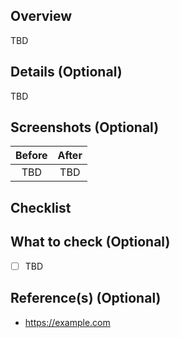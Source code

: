 ## Overview

TBD

## Details (Optional)

TBD

## Screenshots (Optional)

| Before | After |
| :----: | :---: |
|  TBD   |  TBD  |

## Checklist

## What to check (Optional)

- [ ] TBD

## Reference(s) (Optional)

- https://example.com
